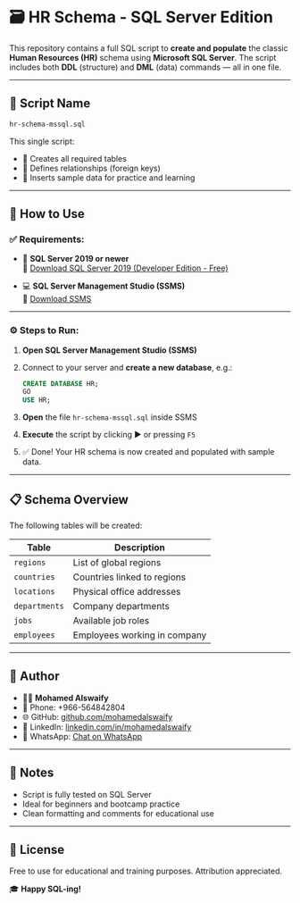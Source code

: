 
# 🗃️ HR Schema - SQL Server Edition

This repository contains a full SQL script to **create and populate** the classic **Human Resources (HR)** schema using **Microsoft SQL Server**. The script includes both **DDL** (structure) and **DML** (data) commands — all in one file.

---

## 📄 Script Name

```bash
hr-schema-mssql.sql
```

This single script:
- 🔧 Creates all required tables  
- 🧩 Defines relationships (foreign keys)  
- 💾 Inserts sample data for practice and learning  

---

## 🧪 How to Use

### ✅ Requirements:

- 🧱 **SQL Server 2019 or newer**  
  🔗 [Download SQL Server 2019 (Developer Edition - Free)](https://www.microsoft.com/en-us/sql-server/sql-server-downloads)

- 💻 **SQL Server Management Studio (SSMS)**  
  🔗 [Download SSMS](https://learn.microsoft.com/en-us/sql/ssms/download-sql-server-management-studio-ssms)

---

### ⚙️ Steps to Run:

1. **Open SQL Server Management Studio (SSMS)**  
2. Connect to your server and **create a new database**, e.g.:
   ```sql
   CREATE DATABASE HR;
   GO
   USE HR;
   ```

3. **Open** the file `hr-schema-mssql.sql` inside SSMS  
4. **Execute** the script by clicking ▶️ or pressing `F5`  
5. ✅ Done! Your HR schema is now created and populated with sample data.

---

## 📋 Schema Overview

The following tables will be created:

| Table         | Description                 |
|---------------|-----------------------------|
| `regions`     | List of global regions       |
| `countries`   | Countries linked to regions  |
| `locations`   | Physical office addresses    |
| `departments` | Company departments          |
| `jobs`        | Available job roles          |
| `employees`   | Employees working in company |

---

## 👤 Author

- 👨‍🏫 **Mohamed Alswaify**
- 📱 Phone: +966-564842804
- 🌐 GitHub: [github.com/mohamedalswaify](https://github.com/mohamedalswaify)
- 🔗 LinkedIn: [linkedin.com/in/mohamedalswaify](https://www.linkedin.com/in/mohamedalswaify)
- 💬 WhatsApp: [Chat on WhatsApp](https://wa.me/966564842804)
-----

## 📌 Notes

- Script is fully tested on SQL Server
- Ideal for beginners and bootcamp practice
- Clean formatting and comments for educational use

---

## 📌 License

Free to use for educational and training purposes. Attribution appreciated.


🎓 **Happy SQL-ing!**
